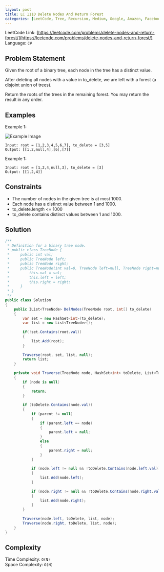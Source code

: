 ```yaml
---
layout: post
title: LC 1110 Delete Nodes And Return Forest
categories: [LeetCode, Tree, Recursion, Medium, Google, Amazon, Facebook]
---
```


LeetCode Link: [https://leetcode.com/problems/delete-nodes-and-return-forest/](https://leetcode.com/problems/delete-nodes-and-return-forest/)  
Language: `C#`

## Problem Statement
Given the root of a binary tree, each node in the tree has a distinct value.

After deleting all nodes with a value in to_delete, we are left with a forest (a disjoint union of trees).

Return the roots of the trees in the remaining forest. You may return the result in any order.

## Examples

Example 1:

![Example Image](https://assets.leetcode.com/uploads/2019/07/01/screen-shot-2019-07-01-at-53836-pm.png)
```
Input: root = [1,2,3,4,5,6,7], to_delete = [3,5]
Output: [[1,2,null,4],[6],[7]]
```


Example 1:

```
Input: root = [1,2,4,null,3], to_delete = [3]
Output: [[1,2,4]]
```

## Constraints  

* The number of nodes in the given tree is at most 1000.
* Each node has a distinct value between 1 and 1000.
* to_delete.length <= 1000
* to_delete contains distinct values between 1 and 1000.

## Solution

``` csharp
/**
 * Definition for a binary tree node.
 * public class TreeNode {
 *     public int val;
 *     public TreeNode left;
 *     public TreeNode right;
 *     public TreeNode(int val=0, TreeNode left=null, TreeNode right=null) {
 *         this.val = val;
 *         this.left = left;
 *         this.right = right;
 *     }
 * }
 */
public class Solution 
{
    public IList<TreeNode> DelNodes(TreeNode root, int[] to_delete) 
    {
        var set = new HashSet<int>(to_delete);
        var list = new List<TreeNode>();
        
        if(!set.Contains(root.val))
        {
            list.Add(root);
        }
        
        Traverse(root, set, list, null);
        return list;
    }
    
    private void Traverse(TreeNode node, HashSet<int> toDelete, List<TreeNode> list, TreeNode parent)
    {
        if (node is null)
        {
            return;
        }
        
        if (toDelete.Contains(node.val))
        {
            if (parent != null)
            {
                if (parent.left == node)
                {
                    parent.left = null;
                }
                else
                {
                    parent.right = null;
                }
            }
            
            if (node.left != null && !toDelete.Contains(node.left.val))
            {
                list.Add(node.left);
            }
            
            if (node.right != null && !toDelete.Contains(node.right.val))
            {
                list.Add(node.right);            
            }
        }
        
        Traverse(node.left, toDelete, list, node);
        Traverse(node.right, toDelete, list, node);
    }
}
```

## Complexity

Time Complexity: `O(N)`  
Space Complexity: `O(N)`  
